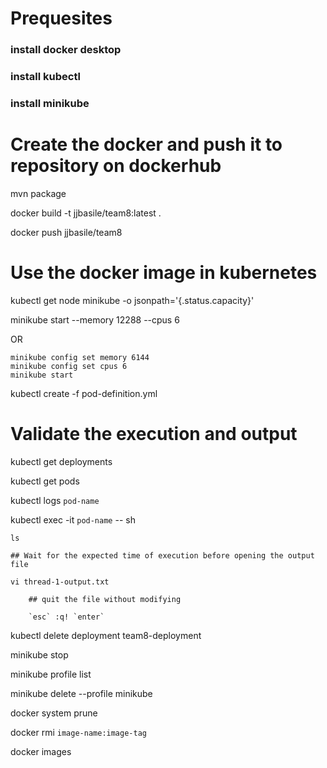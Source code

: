 # Prequesites 

### install docker desktop
### install kubectl
### install minikube

# Create the docker and push it to repository on dockerhub

mvn package

docker build -t jjbasile/team8:latest .

docker push jjbasile/team8

# Use the docker image in kubernetes

kubectl get node minikube -o jsonpath='{.status.capacity}'

minikube start --memory 12288 --cpus 6

OR

    minikube config set memory 6144
    minikube config set cpus 6
    minikube start

kubectl create -f pod-definition.yml

# Validate the execution and output

kubectl get deployments

kubectl get pods

kubectl logs `pod-name`

kubectl exec -it `pod-name` -- sh

    ls

    ## Wait for the expected time of execution before opening the output file

    vi thread-1-output.txt

        ## quit the file without modifying

        `esc` :q! `enter`

kubectl delete deployment team8-deployment

minikube stop

minikube profile list

minikube delete --profile minikube

docker system prune

docker rmi `image-name:image-tag`

docker images
